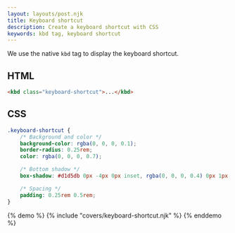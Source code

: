 ```yaml
---
layout: layouts/post.njk
title: Keyboard shortcut
description: Create a keyboard shortcut with CSS
keywords: kbd tag, keyboard shortcut
---
```


We use the native `kbd` tag to display the keyboard shortcut.

## HTML

```html
<kbd class="keyboard-shortcut">...</kbd>
```

## CSS

```css
.keyboard-shortcut {
    /* Background and color */
    background-color: rgba(0, 0, 0, 0.1);
    border-radius: 0.25rem;
    color: rgba(0, 0, 0, 0.7);

    /* Bottom shadow */
    box-shadow: #d1d5db 0px -4px 0px inset, rgba(0, 0, 0, 0.4) 0px 1px 1px;

    /* Spacing */
    padding: 0.25rem 0.5rem;
}
```

{% demo %}
{% include "covers/keyboard-shortcut.njk" %}
{% enddemo %}
